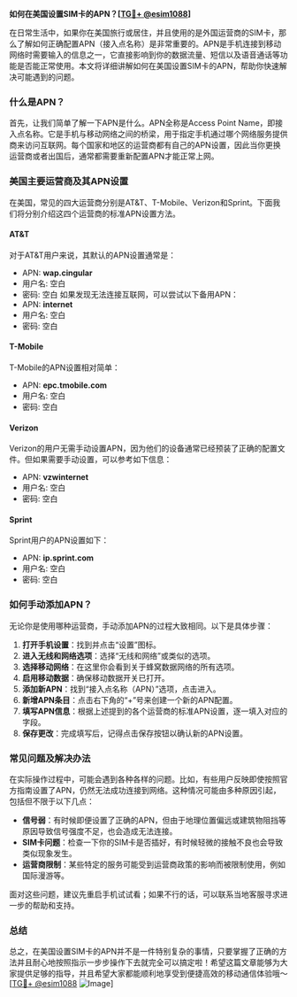 **如何在美国设置SIM卡的APN？[[TG💪+ @esim1088](https://t.me/s/esim1088)]**

在日常生活中，如果你在美国旅行或居住，并且使用的是外国运营商的SIM卡，那么了解如何正确配置APN（接入点名称）是非常重要的。APN是手机连接到移动网络时需要输入的信息之一，它直接影响到你的数据流量、短信以及语音通话等功能是否能正常使用。本文将详细讲解如何在美国设置SIM卡的APN，帮助你快速解决可能遇到的问题。

### 什么是APN？

首先，让我们简单了解一下APN是什么。APN全称是Access Point Name，即接入点名称。它是手机与移动网络之间的桥梁，用于指定手机通过哪个网络服务提供商来访问互联网。每个国家和地区的运营商都有自己的APN设置，因此当你更换运营商或者出国后，通常都需要重新配置APN才能正常上网。

### 美国主要运营商及其APN设置

在美国，常见的四大运营商分别是AT&T、T-Mobile、Verizon和Sprint。下面我们将分别介绍这四个运营商的标准APN设置方法。

#### AT&T
对于AT&T用户来说，其默认的APN设置通常是：
- APN: **wap.cingular**
- 用户名: 空白
- 密码: 空白
如果发现无法连接互联网，可以尝试以下备用APN：
- APN: **internet**
- 用户名: 空白
- 密码: 空白

#### T-Mobile
T-Mobile的APN设置相对简单：
- APN: **epc.tmobile.com**
- 用户名: 空白
- 密码: 空白

#### Verizon
Verizon的用户无需手动设置APN，因为他们的设备通常已经预装了正确的配置文件。但如果需要手动设置，可以参考如下信息：
- APN: **vzwinternet**
- 用户名: 空白
- 密码: 空白

#### Sprint
Sprint用户的APN设置如下：
- APN: **ip.sprint.com**
- 用户名: 空白
- 密码: 空白

### 如何手动添加APN？

无论你是使用哪种运营商，手动添加APN的过程大致相同。以下是具体步骤：

1. **打开手机设置**：找到并点击“设置”图标。
2. **进入无线和网络选项**：选择“无线和网络”或类似的选项。
3. **选择移动网络**：在这里你会看到关于蜂窝数据网络的所有选项。
4. **启用移动数据**：确保移动数据开关已打开。
5. **添加新APN**：找到“接入点名称（APN）”选项，点击进入。
6. **新增APN条目**：点击右下角的“+”号来创建一个新的APN配置。
7. **填写APN信息**：根据上述提到的各个运营商的标准APN设置，逐一填入对应的字段。
8. **保存更改**：完成填写后，记得点击保存按钮以确认新的APN设置。

### 常见问题及解决办法

在实际操作过程中，可能会遇到各种各样的问题。比如，有些用户反映即使按照官方指南设置了APN，仍然无法成功连接到网络。这种情况可能由多种原因引起，包括但不限于以下几点：

- **信号弱**：有时候即便设置了正确的APN，但由于地理位置偏远或建筑物阻挡等原因导致信号强度不足，也会造成无法连接。
- **SIM卡问题**：检查一下你的SIM卡是否插好，有时候轻微的接触不良也会导致类似现象发生。
- **运营商限制**：某些特定的服务可能受到运营商政策的影响而被限制使用，例如国际漫游等。

面对这些问题，建议先重启手机试试看；如果不行的话，可以联系当地客服寻求进一步的帮助和支持。

### 总结

总之，在美国设置SIM卡的APN并不是一件特别复杂的事情，只要掌握了正确的方法并且耐心地按照指示一步步操作下去就完全可以搞定啦！希望这篇文章能够为大家提供足够的指导，并且希望大家都能顺利地享受到便捷高效的移动通信体验哦～ [[TG💪+ @esim1088](https://t.me/s/esim1088) ![Image](https://i.postimg.cc/4NQfJmqS/Snipaste-2025-05-13-00-14-12.png)]